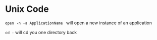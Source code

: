 # Unix Code

```open -n -a ApplicationName ``` will open a new instance of an application

``` cd - ``` will cd you one directory back
